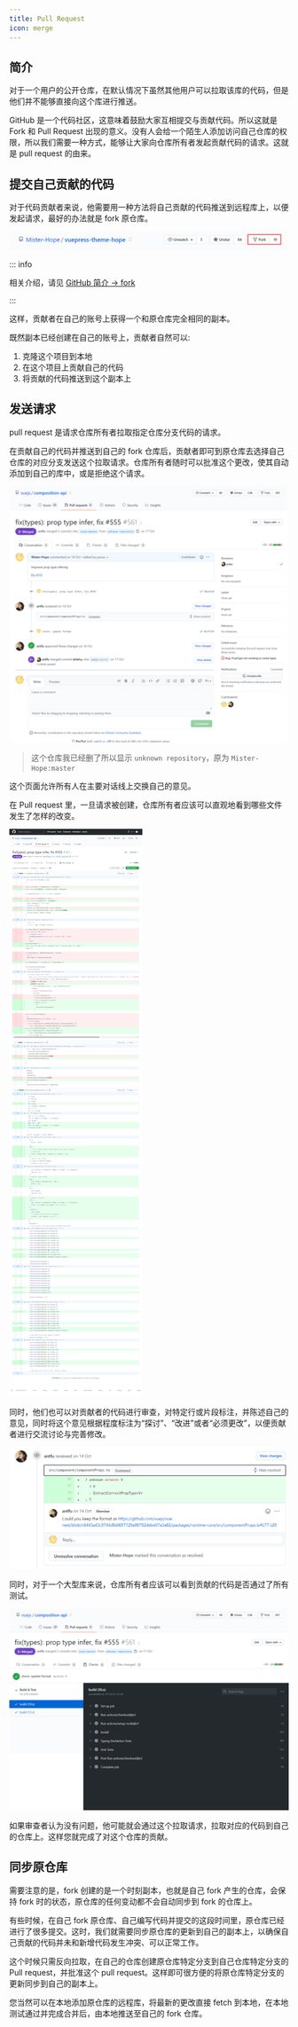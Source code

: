 ```yaml
---
title: Pull Request
icon: merge
---
```


## 简介

对于一个用户的公开仓库，在默认情况下虽然其他用户可以拉取该库的代码，但是他们并不能够直接向这个库进行推送。

GitHub 是一个代码社区，这意味着鼓励大家互相提交与贡献代码。所以这就是 Fork 和 Pull Request 出现的意义。没有人会给一个陌生人添加访问自己仓库的权限，所以我们需要一种方式，能够让大家向仓库所有者发起贡献代码的请求。这就是 pull request 的由来。

## 提交自己贡献的代码

对于代码贡献者来说，他需要用一种方法将自己贡献的代码推送到远程库上，以便发起请求，最好的办法就是 fork 原仓库。

![Fork 仓库](./assets/fork.png)

::: info

相关介绍，请见 [GitHub 简介 → fork](intro.md#fork)

:::

这样，贡献者在自己的账号上获得一个和原仓库完全相同的副本。

既然副本已经创建在自己的账号上，贡献者自然可以:

1. 克隆这个项目到本地
1. 在这个项目上贡献自己的代码
1. 将贡献的代码推送到这个副本上

## 发送请求

pull request 是请求仓库所有者拉取指定仓库分支代码的请求。

在贡献自己的代码并推送到自己的 fork 仓库后，贡献者即可到原仓库去选择自己仓库的对应分支发送这个拉取请求。仓库所有者随时可以批准这个更改，使其自动添加到自己的库中，或是拒绝这个请求。

![Pull request](./assets/pull-request.png)

> 这个仓库我已经删了所以显示 `unknown repository`，原为 `Mister-Hope:master`

这个页面允许所有人在主要对话线上交换自己的意见。

在 Pull request 里，一旦请求被创建，仓库所有者应该可以直观地看到哪些文件发生了怎样的改变。

![文件改动](./assets/file-changes.png)

同时，他们也可以对贡献者的代码进行审查，对特定行或片段标注，并陈述自己的意见，同时将这个意见根据程度标注为“探讨”、“改进”或者“必须更改”，以便贡献者进行交流讨论与完善修改。

![代码审查](./assets/pull-request-review.png)

同时，对于一个大型库来说，仓库所有者应该可以看到贡献的代码是否通过了所有测试。

![测试通过情况](./assets/pull-request-check.png)

如果审查者认为没有问题，他可能就会通过这个拉取请求，拉取对应的代码到自己的仓库上。这样您就完成了对这个仓库的贡献。

## 同步原仓库

需要注意的是，fork 创建的是一个时刻副本，也就是自己 fork 产生的仓库，会保持 fork 时的状态，原仓库的任何变动都不会自动同步到 fork 的仓库上。

有些时候，在自己 fork 原仓库、自己编写代码并提交的这段时间里，原仓库已经进行了很多提交。这时，我们就需要同步原仓库的更新到自己的副本上，以确保自己贡献的代码并未和新增代码发生冲突、可以正常工作。

这个时候只需反向拉取，在自己的仓库创建原仓库特定分支到自己仓库特定分支的 Pull request，并批准这个 pull request。这样即可很方便的将原仓库特定分支的更新同步到自己的副本上。

您当然可以在本地添加原仓库的远程库，将最新的更改直接 fetch 到本地，在本地测试通过并完成合并后，由本地推送至自己的 fork 仓库。
